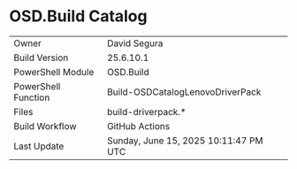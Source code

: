 ﻿# OSD.Build Catalog

| | |
|-|-|
| Owner | David Segura |
| Build Version | 25.6.10.1 |
| PowerShell Module | OSD.Build |
| PowerShell Function | Build-OSDCatalogLenovoDriverPack |
| Files | build-driverpack.* |
| Build Workflow | GitHub Actions |
| Last Update | Sunday, June 15, 2025 10:11:47 PM UTC |
